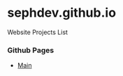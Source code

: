 # sephdev.github.io

Website Projects List

<h3>Github Pages</h3>
<ul>
  <li><a href="https://sephdev.github.io">Main</a></li>
</ul>
